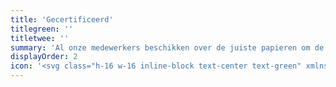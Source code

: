 ```yaml
---
title: 'Gecertificeerd'
titlegreen: ''
titletwee: '' 
summary: 'Al onze medewerkers beschikken over de juiste papieren om de klus te klaren. Onze dakbedekkers zijn vriendelijk en professioneel.'
displayOrder: 2
icon: '<svg class="h-16 w-16 inline-block text-center text-green" xmlns="http://www.w3.org/2000/svg" viewBox="0 0 90 90"><defs><style>.cls-1{fill:#82a84d;}.cls-2{fill:#fff;}</style></defs><g id="Laag_2" data-name="Laag 2"><g id="Laag_1-2" data-name="Laag 1"><circle class="cls-1" cx="45" cy="45" r="45"/><path class="cls-2" d="M45,20A25,25,0,1,0,70,45,25,25,0,0,0,45,20Zm0,4.84A20.16,20.16,0,1,1,24.84,45,20.15,20.15,0,0,1,45,24.84M59.13,38l-2.27-2.29a1.21,1.21,0,0,0-1.71,0L40.9,49.81l-6-6.08a1.21,1.21,0,0,0-1.71,0L30.87,46a1.21,1.21,0,0,0,0,1.71L40,56.93a1.2,1.2,0,0,0,1.71,0l17.4-17.26a1.21,1.21,0,0,0,0-1.71Z"/></g></g></svg>'
---
```

